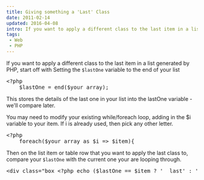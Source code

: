 ```yaml
---
title: Giving something a 'Last' Class
date: 2011-02-14
updated: 2016-04-08
intro: If you want to apply a different class to the last item in a list generated by PHP, start off with Setting the $lastOne variable to the end of your ...
tags:
 - Web
 - PHP
---
```


<p>If you want to apply a different class to the last item in a list generated by PHP, start off with Setting the <code>$lastOne</code> variable to the end of your list</p>
<pre class="language-php">&lt;?php
    $lastOne = end($your_array);</pre>

<p>This stores the details of the last one in your list into the lastOne variable - we'll compare later.</p>
<p>You may need to modify your existing while/foreach loop, adding in the $i variable to your item. If i is already used, then pick any other letter.</p>
<pre class="language-php">&lt;?php
    foreach($your_array as $i =&gt; $item){</pre>

<p>Then on the list item or table row that you want to apply the last class to, compare your <code>$lastOne</code> with the current one your are looping through.</p>
<pre class="language-php">&lt;div class="box &lt;?php echo ($lastOne == $item ? '  last' : '' ?&gt;&gt;</pre>